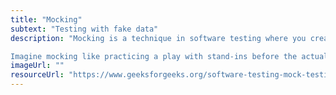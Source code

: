 ```yaml
---
title: "Mocking"
subtext: "Testing with fake data"
description: "Mocking is a technique in software testing where you create fake versions of objects or functions to test parts of your code without relying on the real ones.

Imagine mocking like practicing a play with stand-ins before the actual actors come in."
imageUrl: ""
resourceUrl: "https://www.geeksforgeeks.org/software-testing-mock-testing/"
---
```

